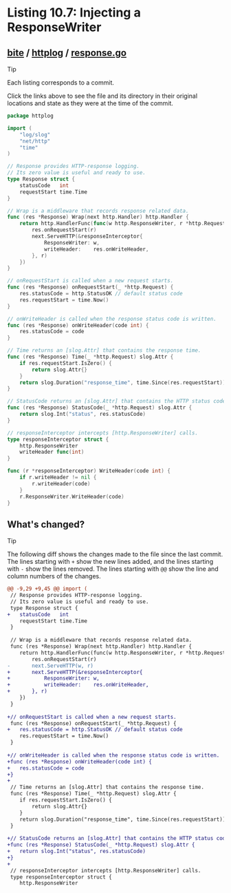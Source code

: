 # Listing 10.7: Injecting a ResponseWriter

## [bite](https://github.com/inancgumus/gobyexample/blob/333f9f530a5311bf73e9e77d4ed69f648a4cb768/bite) / [httplog](https://github.com/inancgumus/gobyexample/blob/333f9f530a5311bf73e9e77d4ed69f648a4cb768/bite/httplog) / [response.go](https://github.com/inancgumus/gobyexample/blob/333f9f530a5311bf73e9e77d4ed69f648a4cb768/bite/httplog/response.go)

> [!TIP]
> Each listing corresponds to a commit.
>
> Click the links above to see the file and its directory in their original locations and state as they were at the time of the commit.

```go
package httplog

import (
	"log/slog"
	"net/http"
	"time"
)

// Response provides HTTP-response logging.
// Its zero value is useful and ready to use.
type Response struct {
	statusCode   int
	requestStart time.Time
}

// Wrap is a middleware that records response related data.
func (res *Response) Wrap(next http.Handler) http.Handler {
	return http.HandlerFunc(func(w http.ResponseWriter, r *http.Request) {
		res.onRequestStart(r)
		next.ServeHTTP(&responseInterceptor{
			ResponseWriter: w,
			writeHeader:    res.onWriteHeader,
		}, r)
	})
}

// onRequestStart is called when a new request starts.
func (res *Response) onRequestStart(_ *http.Request) {
	res.statusCode = http.StatusOK // default status code
	res.requestStart = time.Now()
}

// onWriteHeader is called when the response status code is written.
func (res *Response) onWriteHeader(code int) {
	res.statusCode = code
}

// Time returns an [slog.Attr] that contains the response time.
func (res *Response) Time(_ *http.Request) slog.Attr {
	if res.requestStart.IsZero() {
		return slog.Attr{}
	}
	return slog.Duration("response_time", time.Since(res.requestStart))
}

// StatusCode returns an [slog.Attr] that contains the HTTP status code.
func (res *Response) StatusCode(_ *http.Request) slog.Attr {
	return slog.Int("status", res.statusCode)
}

// responseInterceptor intercepts [http.ResponseWriter] calls.
type responseInterceptor struct {
	http.ResponseWriter
	writeHeader func(int)
}

func (r *responseInterceptor) WriteHeader(code int) {
	if r.writeHeader != nil {
		r.writeHeader(code)
	}
	r.ResponseWriter.WriteHeader(code)
}
```

## What's changed?

> [!TIP]
> The following diff shows the changes made to the file since the last commit.
> The lines starting with `+` show the new lines added, and the lines starting with `-` show the lines removed.
> The lines starting with `@@` show the line and column numbers of the changes.

```diff
@@ -9,29 +9,45 @@ import (
 // Response provides HTTP-response logging.
 // Its zero value is useful and ready to use.
 type Response struct {
+	statusCode   int
 	requestStart time.Time
 }
 
 // Wrap is a middleware that records response related data.
 func (res *Response) Wrap(next http.Handler) http.Handler {
 	return http.HandlerFunc(func(w http.ResponseWriter, r *http.Request) {
 		res.onRequestStart(r)
-		next.ServeHTTP(w, r)
+		next.ServeHTTP(&responseInterceptor{
+			ResponseWriter: w,
+			writeHeader:    res.onWriteHeader,
+		}, r)
 	})
 }
 
+// onRequestStart is called when a new request starts.
 func (res *Response) onRequestStart(_ *http.Request) {
+	res.statusCode = http.StatusOK // default status code
 	res.requestStart = time.Now()
 }
 
+// onWriteHeader is called when the response status code is written.
+func (res *Response) onWriteHeader(code int) {
+	res.statusCode = code
+}
+
 // Time returns an [slog.Attr] that contains the response time.
 func (res *Response) Time(_ *http.Request) slog.Attr {
 	if res.requestStart.IsZero() {
 		return slog.Attr{}
 	}
 	return slog.Duration("response_time", time.Since(res.requestStart))
 }
 
+// StatusCode returns an [slog.Attr] that contains the HTTP status code.
+func (res *Response) StatusCode(_ *http.Request) slog.Attr {
+	return slog.Int("status", res.statusCode)
+}
+
 // responseInterceptor intercepts [http.ResponseWriter] calls.
 type responseInterceptor struct {
 	http.ResponseWriter
```

